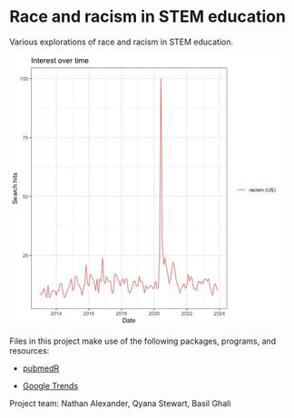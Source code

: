 # Race and racism in STEM education

Various explorations of race and racism in STEM education.

![](https://github.com/professornaite/racism-stem-ed/blob/main/output/plots-google-trends/racism-10year.jpeg?raw=false)

Files in this project make use of the following packages, programs, and resources:

  - [pubmedR](https://cran.r-project.org/web/packages/pubmedR/index.html)
  
  - [Google Trends](https://trends.google.com/)

Project team: Nathan Alexander, Qyana Stewart, Basil Ghali
